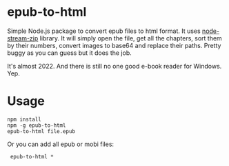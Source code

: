 
# epub-to-html
Simple Node.js package to convert epub files to html format. It uses [node-stream-zip](https://www.npmjs.com/package/node-stream-zip) library. It will simply open the file, get all the chapters, sort them by their numbers, convert images to base64 and replace their paths. Pretty buggy as you can guess but it does the job.

It's almost 2022. And there is still no one good e-book reader for Windows. Yep.

# Usage

    npm install
    npm -g epub-to-html
    epub-to-html file.epub

 
 Or you can add all epub or mobi files:

     epub-to-html *
